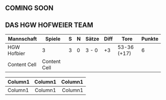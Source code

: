 ## COMING SOON

## DAS HGW HOFWEIER TEAM

| Mannschaft  | Spiele | S | N | Sätze | Diff | Tore | Punkte |
| ----------- | ------ | - | - | ----- | ---- | ---- | ------ | 
| HGW Hofbier |    3   | 3 | 0 | 3 - 0 |  +3  | 53-36 (+17) | 6 |
| Content Cell  | Content Cell  |



<table>
    <thead>
        <tr>
            <th align="left">Column1</th>
            <th align="center">Column1</th>
            <th align="right">Column1</th>
        </tr>
    </thead>
    <tbody>
        <tr>
            <td align="left">Column1</td>
            <td align="center">Column1</td>
            <td align="right">Column1</td>
        </tr>
    </tbody>
</table>
